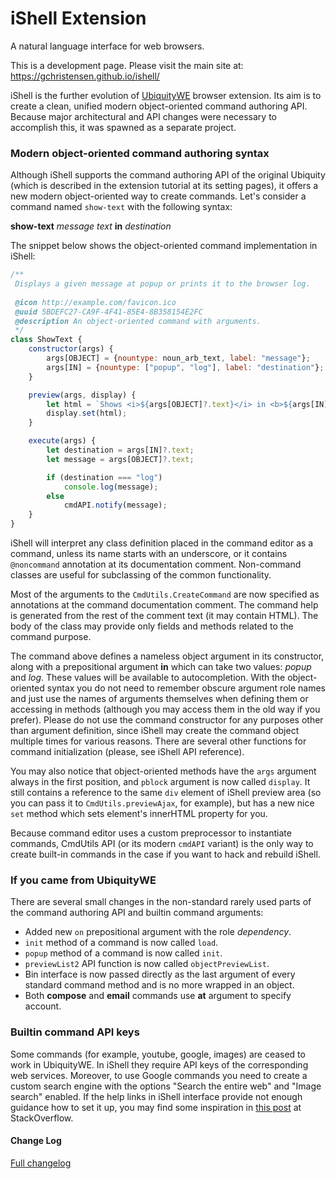 # iShell Extension

A natural language interface for web browsers.

This is a development page. Please visit the main site at: https://gchristensen.github.io/ishell/

iShell is the further evolution of [UbiquityWE](https://github.com/GChristensen/ubiquitywe#readme) browser extension.
Its aim is to create a clean, unified modern object-oriented command authoring API. Because major architectural and API 
changes were necessary to accomplish this, it was spawned as a separate project.

### Modern object-oriented command authoring syntax

Although iShell supports the command authoring API of the original Ubiquity (which is described in the extension tutorial at its setting pages),
it offers a new modern object-oriented way to create commands. Let's consider a command named `show-text` with the following syntax:

**show-text** *message text* **in** *destination*

The snippet below shows the object-oriented command implementation in iShell: 

```js
/**
 Displays a given message at popup or prints it to the browser log.
 
 @icon http://example.com/favicon.ico
 @uuid 5BDEFC27-CA9F-4F41-85E4-8B358154E2FC
 @description An object-oriented command with arguments.
 */
class ShowText {
    constructor(args) {
        args[OBJECT] = {nountype: noun_arb_text, label: "message"};
        args[IN] = {nountype: ["popup", "log"], label: "destination"};
    }

    preview(args, display) {
        let html = `Shows <i>${args[OBJECT]?.text}</i> in <b>${args[IN]?.text || "popup"}</b>`;
        display.set(html);
    }

    execute(args) {
        let destination = args[IN]?.text;
        let message = args[OBJECT]?.text;

        if (destination === "log")
            console.log(message);
        else
            cmdAPI.notify(message);
    }
}
```

iShell will interpret any class definition placed in the command editor as a command, unless its name starts with an underscore, or it contains `@noncommand`
annotation at its documentation comment. Non-command classes are useful for subclassing of the common functionality.

Most of the arguments to the `CmdUtils.CreateCommand` are now specified as annotations at the command documentation comment. The command help
is generated from the rest of the comment text (it may contain HTML). The body of the class may provide only fields and methods
related to the command purpose.

The command above defines a nameless object argument in its constructor, along with a prepositional argument **in** which can take two values: *popup* and *log*. 
These values will
be available to autocompletion. With the object-oriented syntax you do not need to remember obscure argument role names and just use the names
of arguments themselves when defining them or accessing in methods (although you may access them in the old way if you prefer).
Please do not use the command constructor for any purposes other than argument definition, since iShell may create the command object multiple times for 
various reasons. There are several other functions for command initialization (please, see iShell API reference).

You may also notice that object-oriented methods have the `args` argument always in the first position,
and `pblock` argument is now called `display`. It still contains a reference to the same `div` element
of iShell preview area (so you can pass it to `CmdUtils.previewAjax`, for example),
but has a new nice `set` method which sets element's innerHTML property for you.

Because command editor uses a custom preprocessor to instantiate commands, CmdUtils API (or its modern `cmdAPI` variant) is the only way to create 
built-in commands in the case if you want to hack and rebuild iShell.

### If you came from UbiquityWE

There are several small changes in the non-standard rarely used parts of the command authoring API and builtin command arguments:

* Added new `on` prepositional argument with the role *dependency*.
* `init` method of a command is now called `load`.
* `popup` method of a command is now called `init`.
* `previewList2` API function is now called `objectPreviewList`.   
* Bin interface is now passed directly as the last argument of every standard command method and is no more wrapped in an object. 
* Both **compose** and **email** commands use **at** argument to specify account.

### Builtin command API keys

Some commands (for example, youtube, google, images) are ceased to work in UbiquityWE. In iShell they require API keys
of the corresponding web services. Moreover, to use Google commands you need to create a custom search engine with the options
"Search the entire web" and "Image search" enabled. If the help links in iShell interface provide not enough guidance how
to set it up, you may find some inspiration in [this post](https://stackoverflow.com/questions/45899493/configuring-google-custom-search-to-work-like-google-search)
at StackOverflow.

#### Change Log

[Full changelog](changelog.md)
